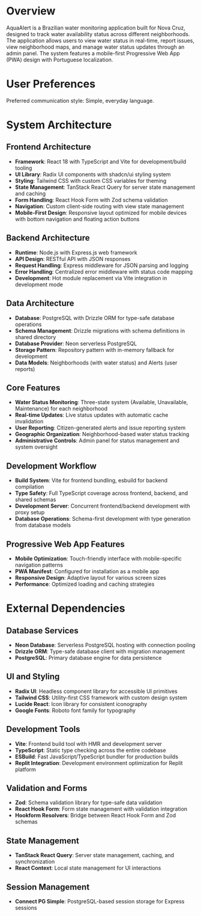 # Overview

AquaAlert is a Brazilian water monitoring application built for Nova Cruz, designed to track water availability status across different neighborhoods. The application allows users to view water status in real-time, report issues, view neighborhood maps, and manage water status updates through an admin panel. The system features a mobile-first Progressive Web App (PWA) design with Portuguese localization.

# User Preferences

Preferred communication style: Simple, everyday language.

# System Architecture

## Frontend Architecture
- **Framework**: React 18 with TypeScript and Vite for development/build tooling
- **UI Library**: Radix UI components with shadcn/ui styling system
- **Styling**: Tailwind CSS with custom CSS variables for theming
- **State Management**: TanStack React Query for server state management and caching
- **Form Handling**: React Hook Form with Zod schema validation
- **Navigation**: Custom client-side routing with view state management
- **Mobile-First Design**: Responsive layout optimized for mobile devices with bottom navigation and floating action buttons

## Backend Architecture
- **Runtime**: Node.js with Express.js web framework
- **API Design**: RESTful API with JSON responses
- **Request Handling**: Express middleware for JSON parsing and logging
- **Error Handling**: Centralized error middleware with status code mapping
- **Development**: Hot module replacement via Vite integration in development mode

## Data Architecture
- **Database**: PostgreSQL with Drizzle ORM for type-safe database operations
- **Schema Management**: Drizzle migrations with schema definitions in shared directory
- **Database Provider**: Neon serverless PostgreSQL
- **Storage Pattern**: Repository pattern with in-memory fallback for development
- **Data Models**: Neighborhoods (with water status) and Alerts (user reports)

## Core Features
- **Water Status Monitoring**: Three-state system (Available, Unavailable, Maintenance) for each neighborhood
- **Real-time Updates**: Live status updates with automatic cache invalidation
- **User Reporting**: Citizen-generated alerts and issue reporting system
- **Geographic Organization**: Neighborhood-based water status tracking
- **Administrative Controls**: Admin panel for status management and system oversight

## Development Workflow
- **Build System**: Vite for frontend bundling, esbuild for backend compilation
- **Type Safety**: Full TypeScript coverage across frontend, backend, and shared schemas
- **Development Server**: Concurrent frontend/backend development with proxy setup
- **Database Operations**: Schema-first development with type generation from database models

## Progressive Web App Features
- **Mobile Optimization**: Touch-friendly interface with mobile-specific navigation patterns
- **PWA Manifest**: Configured for installation as a mobile app
- **Responsive Design**: Adaptive layout for various screen sizes
- **Performance**: Optimized loading and caching strategies

# External Dependencies

## Database Services
- **Neon Database**: Serverless PostgreSQL hosting with connection pooling
- **Drizzle ORM**: Type-safe database client with migration management
- **PostgreSQL**: Primary database engine for data persistence

## UI and Styling
- **Radix UI**: Headless component library for accessible UI primitives
- **Tailwind CSS**: Utility-first CSS framework with custom design system
- **Lucide React**: Icon library for consistent iconography
- **Google Fonts**: Roboto font family for typography

## Development Tools
- **Vite**: Frontend build tool with HMR and development server
- **TypeScript**: Static type checking across the entire codebase
- **ESBuild**: Fast JavaScript/TypeScript bundler for production builds
- **Replit Integration**: Development environment optimization for Replit platform

## Validation and Forms
- **Zod**: Schema validation library for type-safe data validation
- **React Hook Form**: Form state management with validation integration
- **Hookform Resolvers**: Bridge between React Hook Form and Zod schemas

## State Management
- **TanStack React Query**: Server state management, caching, and synchronization
- **React Context**: Local state management for UI interactions

## Session Management
- **Connect PG Simple**: PostgreSQL-based session storage for Express sessions